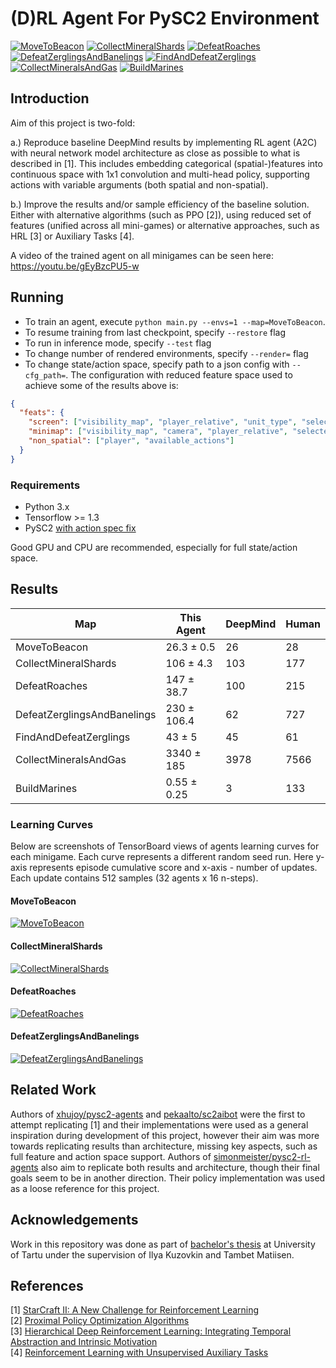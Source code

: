 # (D)RL Agent For PySC2 Environment

[![MoveToBeacon](https://user-images.githubusercontent.com/195271/37241507-0d7418c2-2463-11e8-936c-18d08a81d2eb.gif)](https://youtu.be/gEyBzcPU5-w)
[![CollectMineralShards](https://user-images.githubusercontent.com/195271/37241785-b8bd0b04-2467-11e8-9ff3-e4335a7c20ee.gif)](https://youtu.be/gEyBzcPU5-w)
[![DefeatRoaches](https://user-images.githubusercontent.com/195271/37241527-32a43ffa-2463-11e8-8e69-c39a8532c4ce.gif)](https://youtu.be/gEyBzcPU5-w)
[![DefeatZerglingsAndBanelings](https://user-images.githubusercontent.com/195271/37241531-39f186e6-2463-11e8-8aac-79471a545cce.gif)](https://youtu.be/gEyBzcPU5-w)
[![FindAndDefeatZerglings](https://user-images.githubusercontent.com/195271/37241532-3f81fbd6-2463-11e8-8892-907b6acebd04.gif)](https://youtu.be/gEyBzcPU5-w)
[![CollectMineralsAndGas](https://user-images.githubusercontent.com/195271/37241521-29594b48-2463-11e8-8b43-04ad0af6ff3e.gif)](https://youtu.be/gEyBzcPU5-w)
[![BuildMarines](https://user-images.githubusercontent.com/195271/37241515-1a2a5c8e-2463-11e8-8ac4-588d7826e374.gif)](https://youtu.be/gEyBzcPU5-w)


## Introduction

Aim of this project is two-fold: 

a.) Reproduce baseline DeepMind results by implementing RL agent (A2C) with neural network model 
architecture as close as possible to what is described in [1]. 
This includes embedding categorical (spatial-)features into continuous space with 1x1 convolution 
and multi-head policy, supporting actions with variable arguments (both spatial and non-spatial).

b.) Improve the results and/or sample efficiency of the baseline solution. Either with alternative algorithms (such as PPO [2]), 
using reduced set of features (unified across all mini-games) or alternative approaches, such as HRL [3] or Auxiliary Tasks [4].

A video of the trained agent on all minigames can be seen here: https://youtu.be/gEyBzcPU5-w

## Running

* To train an agent, execute `python main.py --envs=1 --map=MoveToBeacon`.
* To resume training from last checkpoint, specify `--restore` flag
* To run in inference mode, specify `--test` flag
* To change number of rendered environments, specify `--render=` flag
* To change state/action space, specify path to a json config with `--cfg_path=`. The configuration with reduced feature space used to achieve some of the results above is:

```json
{
  "feats": {
    "screen": ["visibility_map", "player_relative", "unit_type", "selected", "unit_hit_points_ratio", "unit_density"],
    "minimap": ["visibility_map", "camera", "player_relative", "selected"],
    "non_spatial": ["player", "available_actions"]
  }
}
```

### Requirements

* Python 3.x
* Tensorflow >= 1.3
* PySC2 [with action spec fix](https://github.com/deepmind/pysc2/pull/105)

Good GPU and CPU are recommended, especially for full state/action space.


## Results

Map | This Agent | DeepMind | Human
---|---|---|---
MoveToBeacon | 26.3 ± 0.5 | 26 | 28
CollectMineralShards | 106 ± 4.3 | 103 | 177
DefeatRoaches | 147 ± 38.7 | 100 | 215
DefeatZerglingsAndBanelings | 230 ± 106.4 | 62 | 727
FindAndDefeatZerglings | 43 ± 5 | 45 | 61
CollectMineralsAndGas | 3340 ± 185 | 3978 | 7566
BuildMarines | 0.55 ± 0.25 | 3 | 133

### Learning Curves

Below are screenshots of TensorBoard views of agents learning curves for each minigame. Each curve represents a different random seed run.
Here y-axis represents episode cumulative score and x-axis - number of updates. Each update contains 512 samples (32 agents x 16 n-steps).

#### MoveToBeacon

[![MoveToBeacon](https://i.imgur.com/m5m01Hfm.png)](https://i.imgur.com/m5m01Hf.png)

#### CollectMineralShards

[![CollectMineralShards](https://i.imgur.com/oNVuxa2m.png)](https://i.imgur.com/oNVuxa2.png)

#### DefeatRoaches

[![DefeatRoaches](https://i.imgur.com/8cWvs7Zm.png)](https://i.imgur.com/8cWvs7Z.png)

#### DefeatZerglingsAndBanelings

[![DefeatZerglingsAndBanelings](https://i.imgur.com/pW5xROMm.png)](https://i.imgur.com/pW5xROM.png)

## Related Work

Authors of [xhujoy/pysc2-agents](https://github.com/xhujoy/pysc2-agents) and [pekaalto/sc2aibot](https://github.com/pekaalto/sc2aibot) 
were the first to attempt replicating [1] and their implementations were used as a general inspiration during development 
of this project, however their aim was more towards replicating results than architecture, missing key aspects, 
such as full feature and action space support. 
Authors of [simonmeister/pysc2-rl-agents](https://github.com/simonmeister/pysc2-rl-agents) 
also aim to replicate both results and architecture, though their final goals seem to be in another direction. Their policy implementation was used as a loose reference for this project.

## Acknowledgements

Work in this repository was done as part of [bachelor's thesis](https://github.com/inoryy/bsc-thesis) at University of Tartu under the supervision of Ilya Kuzovkin and Tambet Matiisen.

## References

[1] [StarCraft II: A New Challenge for Reinforcement Learning](https://arxiv.org/abs/1708.04782)  
[2] [Proximal Policy Optimization Algorithms](https://arxiv.org/abs/1707.06347)  
[3] [Hierarchical Deep Reinforcement Learning: Integrating Temporal Abstraction and Intrinsic Motivation](https://arxiv.org/abs/1604.06057)  
[4] [Reinforcement Learning with Unsupervised Auxiliary Tasks](https://arxiv.org/abs/1611.05397) 